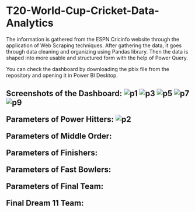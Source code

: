 # T20-World-Cup-Cricket-Data-Analytics
The information is gathered from the ESPN Cricinfo website through the application of Web Scraping techniques. After gathering the data, it goes through data cleaning and organizing using Pandas library. Then the data is shaped into more usable and structured form with the help of Power Query. 

You can check the dashboard by downloading the pbix file from the repository and opening it in Power BI Desktop.

<b><h2>Screenshots of the Dashboard:
![p1](https://github.com/Ganesh-Konkimalla/T20-World-Cup-Cricket-Data-Analytics/assets/135204106/f2d16e64-16cb-4ee1-8571-3ed1d271ff40)
![p3](https://github.com/Ganesh-Konkimalla/T20-World-Cup-Cricket-Data-Analytics/assets/135204106/15eeb9e9-4880-42a7-9ee5-656e20916996)
![p5](https://github.com/Ganesh-Konkimalla/T20-World-Cup-Cricket-Data-Analytics/assets/135204106/6bff4e16-0e30-49f4-83c7-2d86c20d2722)
![p7](https://github.com/Ganesh-Konkimalla/T20-World-Cup-Cricket-Data-Analytics/assets/135204106/d1744013-9101-4edb-af3c-bd775790fbde)
![p9](https://github.com/Ganesh-Konkimalla/T20-World-Cup-Cricket-Data-Analytics/assets/135204106/b21110dc-ae05-4c0f-b9f5-08e6ef7b32d3)


Parameters of Power Hitters:
![p2](https://github.com/Ganesh-Konkimalla/T20-World-Cup-Cricket-Data-Analytics/assets/135204106/7eb53fa4-f6ef-4c52-8c7d-1ba612696230)

Parameters of Middle Order:


Parameters of Finishers:


Parameters of Fast Bowlers:


Parameters of Final Team:


Final Dream 11 Team:
